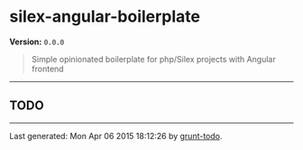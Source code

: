# silex-angular-boilerplate

**Version:** `0.0.0`

> Simple opinionated boilerplate for php/Silex projects with Angular frontend

* * *

## TODO


* * *

Last generated: Mon Apr 06 2015 18:12:26 by [grunt-todo](https://github.com/leny/grunt-todo).
